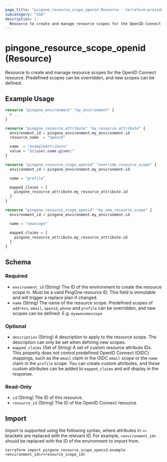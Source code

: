 ```yaml
---
page_title: "pingone_resource_scope_openid Resource - terraform-provider-pingone"
subcategory: "SSO"
description: |-
  Resource to create and manage resource scopes for the OpenID Connect resource.  Predefined scopes can be overridden, and new scopes can be defined.
---
```


# pingone_resource_scope_openid (Resource)

Resource to create and manage resource scopes for the OpenID Connect resource.  Predefined scopes can be overridden, and new scopes can be defined.

## Example Usage

```terraform
resource "pingone_environment" "my_environment" {
  # ...
}

resource "pingone_resource_attribute" "my_resource_attribute" {
  environment_id = pingone_environment.my_environment.id
  resource_name  = "openid"

  name  = "exampleAttribute"
  value = "$${user.name.given}"
}

resource "pingone_resource_scope_openid" "override_resource_scope" {
  environment_id = pingone_environment.my_environment.id

  name = "profile"

  mapped_claims = [
    pingone_resource_attribute.my_resource_attribute.id
  ]
}

resource "pingone_resource_scope_openid" "my_new_resource_scope" {
  environment_id = pingone_environment.my_environment.id

  name = "newscope"

  mapped_claims = [
    pingone_resource_attribute.my_resource_attribute.id
  ]
}
```

<!-- schema generated by tfplugindocs -->
## Schema

### Required

- `environment_id` (String) The ID of the environment to create the resource scope in.  Must be a valid PingOne resource ID.  This field is immutable and will trigger a replace plan if changed.
- `name` (String) The name of the resource scope.  Predefined scopes of `address`, `email`, `openid`, `phone` and `profile` can be overridden, and new scopes can be defined.  E.g. `myawesomescope`

### Optional

- `description` (String) A description to apply to the resource scope.  The description can only be set when defining new scopes.
- `mapped_claims` (Set of String) A set of custom resource attribute IDs.  This property does not control predefined OpenID Connect (OIDC) mappings, such as the `email` claim in the OIDC `email` scope or the `name` claim in the `profile` scope. You can create custom attributes, and these custom attributes can be added to `mapped_claims` and will display in the response.

### Read-Only

- `id` (String) The ID of this resource.
- `resource_id` (String) The ID of the OpenID Connect resource.

## Import

Import is supported using the following syntax, where attributes in `<>` brackets are replaced with the relevant ID.  For example, `<environment_id>` should be replaced with the ID of the environment to import from.

```shell
terraform import pingone_resource_scope_openid.example <environment_id>/<resource_scope_id>
```
